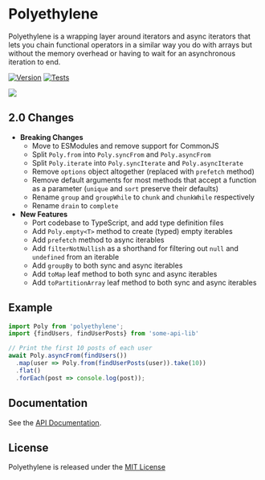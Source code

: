 # Polyethylene

Polyethylene is a wrapping layer around iterators and async iterators that lets you chain
functional operators in a similar way you do with arrays but without the memory overhead or having
to wait for an asynchronous iteration to end.

[![Version](https://img.shields.io/npm/v/polyethylene.svg)](https://www.npmjs.com/package/polyethylene)
[![Tests](https://img.shields.io/github/workflow/status/Darkhogg/polyethylene/test.yaml?label=tests)](https://github.com/Darkhogg/polyethylene/actions/workflows/test.yaml?query=branch%3Amain)
<!--[![Test Coverage](https://img.shields.io/codeclimate/coverage/Darkhogg/polyethylene.svg)](https://codeclimate.com/github/Darkhogg/polyethylene)
[![Maintainability](https://img.shields.io/codeclimate/maintainability/Darkhogg/polyethylene.svg)](https://codeclimate.com/github/Darkhogg/polyethylene)-->
[![](https://img.shields.io/github/license/Darkhogg/polyethylene)][License]


## 2.0 Changes

  - **Breaking Changes**
    - Move to ESModules and remove support for CommonJS
    - Split `Poly.from` into `Poly.syncFrom` and `Poly.asyncFrom`
    - Split `Poly.iterate` into `Poly.syncIterate` and `Poly.asyncIterate`
    - Remove `options` object altogether (replaced with `prefetch` method)
    - Remove default arguments for most methods that accept a function as a parameter (`unique` and `sort` preserve their defaults)
    - Rename `group` and `groupWhile` to `chunk` and `chunkWhile` respectively
    - Rename `drain` to `complete`
  - **New Features**
    - Port codebase to TypeScript, and add type definition files
    - Add `Poly.empty<T>` method to create (typed) empty iterables
    - Add `prefetch` method to async iterables
    - Add `filterNotNullish` as a shorthand for filtering out `null` and `undefined` from an iterable
    - Add `groupBy` to both sync and async iterables
    - Add `toMap` leaf method to both sync and async iterables
    - Add `toPartitionArray` leaf method to both sync and async iterables

## Example

```typescript
import Poly from 'polyethylene';
import {findUsers, findUserPosts} from 'some-api-lib'

// Print the first 10 posts of each user
await Poly.asyncFrom(findUsers())
  .map(user => Poly.from(findUserPosts(user)).take(10))
  .flat()
  .forEach(post => console.log(post));
```


## Documentation

See the [API Documentation](./docs/polyethylene.md).

## License

Polyethylene is released under the [MIT License][License]

  [License]: ./LICENSE
